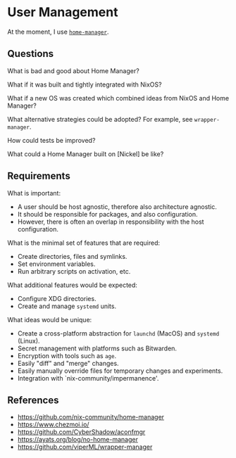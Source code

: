 # User Management

At the moment, I use [`home-manager`](https://github.com/nix-community/home-manager).

## Questions

What is bad and good about Home Manager?

What if it was built and tightly integrated with NixOS?

What if a new OS was created which combined ideas from NixOS and Home Manager?

What alternative strategies could be adopted? For example, see `wrapper-manager`.

How could tests be improved?

What could a Home Manager built on [Nickel] be like?

## Requirements

What is important:

- A user should be host agnostic, therefore also architecture agnostic.
- It should be responsible for packages, and also configuration.
- However, there is often an overlap in responsibility with the host configuration.

What is the minimal set of features that are required:

- Create directories, files and symlinks.
- Set environment variables.
- Run arbitrary scripts on activation, etc.

What additional features would be expected:

- Configure XDG directories.
- Create and manage `systemd` units.

What ideas would be unique:

- Create a cross-platform abstraction for `launchd` (MacOS) and `systemd` (Linux).
- Secret management with platforms such as Bitwarden.
- Encryption with tools such as `age`.
- Easily "diff" and "merge" changes.
- Easily manually override files for temporary changes and experiments.
- Integration with `nix-community/impermanence'.

## References

- https://github.com/nix-community/home-manager
- https://www.chezmoi.io/
- https://github.com/CyberShadow/aconfmgr
- https://ayats.org/blog/no-home-manager
- https://github.com/viperML/wrapper-manager
